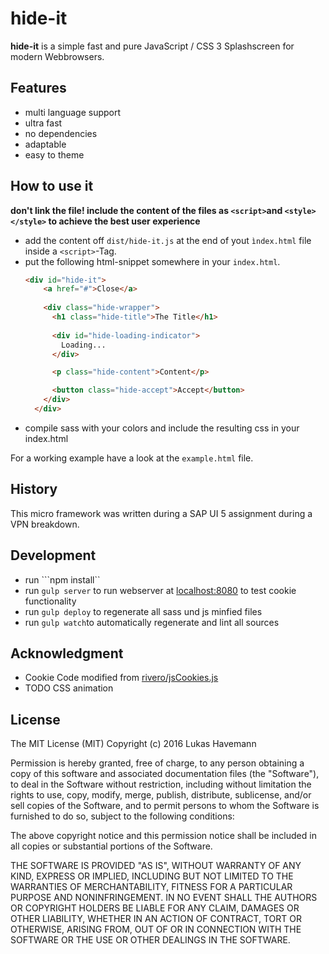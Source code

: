# hide-it

**hide-it** is a simple fast and pure JavaScript / CSS 3 Splashscreen for modern Webbrowsers.

## Features

 * multi language support
 * ultra fast
 * no dependencies
 * adaptable
 * easy to theme

## How to use it

**don't link the file! include the content of the files as ```<script>```and ```<style></style>``` to achieve the best user experience**

 * add the content off ```dist/hide-it.js``` at the end of yout ```ìndex.html``` file inside a ```<script>```-Tag.
 * put the following html-snippet somewhere in your ```index.html```.
    ```html
    <div id="hide-it">
        <a href="#">Close</a>
        
        <div class="hide-wrapper">
          <h1 class="hide-title">The Title</h1>
          
          <div id="hide-loading-indicator">
            Loading...
          </div>

          <p class="hide-content">Content</p>

          <button class="hide-accept">Accept</button>
        </div>
      </div>
    ```
 * compile sass with your colors and include the resulting css in your index.html


For a working example have a look at the ```example.html``` file.

## History

This micro framework was written during a SAP UI 5 assignment during a VPN breakdown. 


## Development

  * run ```npm install``
  * run ```gulp server``` to run webserver at [localhost:8080](http://localhost:8080) to test cookie functionality
  * run ```gulp deploy``` to regenerate all sass und js minfied files
  * run ```gulp watch```to automatically regenerate and lint all sources


## Acknowledgment

  * Cookie Code modified from [rivero/jsCookies.js](https://gist.github.com/jrivero/949141)
  * TODO CSS animation

## License

The MIT License (MIT)
Copyright (c) 2016 Lukas Havemann

Permission is hereby granted, free of charge, to any person obtaining a copy of this software and associated documentation files (the "Software"), to deal in the Software without restriction, including without limitation the rights to use, copy, modify, merge, publish, distribute, sublicense, and/or sell copies of the Software, and to permit persons to whom the Software is furnished to do so, subject to the following conditions:

The above copyright notice and this permission notice shall be included in all copies or substantial portions of the Software.

THE SOFTWARE IS PROVIDED "AS IS", WITHOUT WARRANTY OF ANY KIND, EXPRESS OR IMPLIED, INCLUDING BUT NOT LIMITED TO THE WARRANTIES OF MERCHANTABILITY, FITNESS FOR A PARTICULAR PURPOSE AND NONINFRINGEMENT. IN NO EVENT SHALL THE AUTHORS OR COPYRIGHT HOLDERS BE LIABLE FOR ANY CLAIM, DAMAGES OR OTHER LIABILITY, WHETHER IN AN ACTION OF CONTRACT, TORT OR OTHERWISE, ARISING FROM, OUT OF OR IN CONNECTION WITH THE SOFTWARE OR THE USE OR OTHER DEALINGS IN THE SOFTWARE.